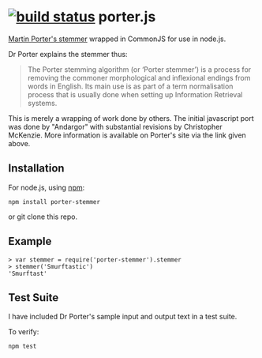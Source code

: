 [![build status](https://secure.travis-ci.org/jedp/porter-stemmer.png)](http://travis-ci.org/jedp/porter-stemmer)
porter.js
=========

[Martin Porter's stemmer](http://tartarus.org/~martin/PorterStemmer/) wrapped
in CommonJS for use in node.js. 

Dr Porter explains the stemmer thus:

> The Porter stemming algorithm (or ‘Porter stemmer’) is a process for removing
> the commoner morphological and inflexional endings from words in English. Its
> main use is as part of a term normalisation process that is usually done when
> setting up Information Retrieval systems.

This is merely a wrapping of work done by others.   The initial javascript port
was done by "Andargor" with substantial revisions by Christopher McKenzie.  More
information is available on Porter's site via the link given above.

Installation
------------

For node.js, using [npm](http://npmjs.org/):

    npm install porter-stemmer

or git clone this repo.

Example
-------

    > var stemmer = require('porter-stemmer').stemmer
    > stemmer('Smurftastic')
    'Smurftast'

Test Suite
----------

I have included Dr Porter's sample input and output text in a test suite.

To verify:

    npm test
    



